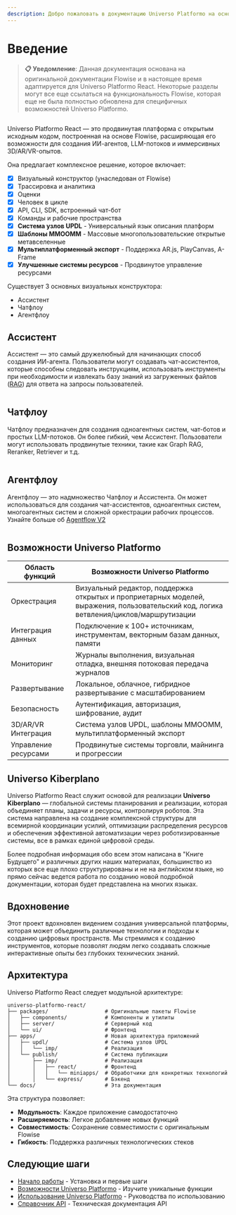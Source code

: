 ```yaml
---
description: Добро пожаловать в документацию Universo Platformo на основе Flowise
---
```


# Введение

> **📋 Уведомление**: Данная документация основана на оригинальной документации Flowise и в настоящее время адаптируется для Universo Platformo React. Некоторые разделы могут все еще ссылаться на функциональность Flowise, которая еще не была полностью обновлена для специфичных возможностей Universo Platformo.

<figure><img src=".gitbook/assets/FlowiseIntro (1).gif" alt=""><figcaption></figcaption></figure>

Universo Platformo React — это продвинутая платформа с открытым исходным кодом, построенная на основе Flowise, расширяющая его возможности для создания ИИ-агентов, LLM-потоков и иммерсивных 3D/AR/VR-опытов.

Она предлагает комплексное решение, которое включает:

* [x] Визуальный конструктор (унаследован от Flowise)
* [x] Трассировка и аналитика
* [x] Оценки
* [x] Человек в цикле
* [x] API, CLI, SDK, встроенный чат-бот
* [x] Команды и рабочие пространства
* [x] **Система узлов UPDL** - Универсальный язык описания платформ
* [x] **Шаблоны MMOOMM** - Массовые многопользовательские открытые метавселенные
* [x] **Мультиплатформенный экспорт** - Поддержка AR.js, PlayCanvas, A-Frame
* [x] **Улучшенные системы ресурсов** - Продвинутое управление ресурсами

Существует 3 основных визуальных конструктора:

* Ассистент
* Чатфлоу
* Агентфлоу

## Ассистент

Ассистент — это самый дружелюбный для начинающих способ создания ИИ-агента. Пользователи могут создавать чат-ассистентов, которые способны следовать инструкциям, использовать инструменты при необходимости и извлекать базу знаний из загруженных файлов ([RAG](https://en.wikipedia.org/wiki/Retrieval-augmented_generation)) для ответа на запросы пользователей.

<figure><picture><source srcset=".gitbook/assets/Screenshot 2025-06-10 232758.png" media="(prefers-color-scheme: dark)"><img src=".gitbook/assets/image (303).png" alt=""></picture><figcaption></figcaption></figure>

## Чатфлоу

Чатфлоу предназначен для создания одноагентных систем, чат-ботов и простых LLM-потоков. Он более гибкий, чем Ассистент. Пользователи могут использовать продвинутые техники, такие как Graph RAG, Reranker, Retriever и т.д.

<figure><picture><source srcset=".gitbook/assets/screely-1749594035877.png" media="(prefers-color-scheme: dark)"><img src=".gitbook/assets/screely-1749593961545.png" alt=""></picture><figcaption></figcaption></figure>

## Агентфлоу

Агентфлоу — это надмножество Чатфлоу и Ассистента. Он может использоваться для создания чат-ассистентов, одноагентных систем, многоагентных систем и сложной оркестрации рабочих процессов. Узнайте больше об [Agentflow V2](using-flowise/agentflowv2.md)

<figure><picture><source srcset=".gitbook/assets/screely-1749594631028.png" media="(prefers-color-scheme: dark)"><img src=".gitbook/assets/screely-1749594614881.png" alt=""></picture><figcaption></figcaption></figure>

## Возможности Universo Platformo

| Область функций              | Возможности Universo Platformo                                                                                     |
| ---------------------------- | ------------------------------------------------------------------------------------------------------------------ |
| Оркестрация                  | Визуальный редактор, поддержка открытых и проприетарных моделей, выражения, пользовательский код, логика ветвления/циклов/маршрутизации |
| Интеграция данных            | Подключение к 100+ источникам, инструментам, векторным базам данных, памяти                                        |
| Мониторинг                   | Журналы выполнения, визуальная отладка, внешняя потоковая передача журналов                                        |
| Развертывание                | Локальное, облачное, гибридное развертывание с масштабированием                                                     |
| Безопасность                 | Аутентификация, авторизация, шифрование, аудит                                                                     |
| 3D/AR/VR Интеграция          | Система узлов UPDL, шаблоны MMOOMM, мультиплатформенный экспорт                                                    |
| Управление ресурсами         | Продвинутые системы торговли, майнинга и прогрессии                                                                |

## Universo Kiberplano

Universo Platformo React служит основой для реализации **Universo Kiberplano** — глобальной системы планирования и реализации, которая объединяет планы, задачи и ресурсы, контролируя роботов. Эта система направлена на создание комплексной структуры для всемирной координации усилий, оптимизации распределения ресурсов и обеспечения эффективной автоматизации через роботизированные системы, все в рамках единой цифровой среды.

Более подробная информация обо всем этом написана в "Книге Будущего" и различных других наших материалах, большинство из которых все еще плохо структурированы и не на английском языке, но прямо сейчас ведется работа по созданию новой подробной документации, которая будет представлена на многих языках.

## Вдохновение

Этот проект вдохновлен видением создания универсальной платформы, которая может объединить различные технологии и подходы к созданию цифровых пространств. Мы стремимся к созданию инструментов, которые позволят людям легко создавать сложные интерактивные опыты без глубоких технических знаний.

## Архитектура

Universo Platformo React следует модульной архитектуре:

```
universo-platformo-react/
├── packages/                  # Оригинальные пакеты Flowise
│   ├── components/            # Компоненты и утилиты
│   ├── server/                # Серверный код
│   └── ui/                    # Фронтенд
├── apps/                      # Новая архитектура приложений
│   ├── updl/                  # Система узлов UPDL
│   │   └── imp/               # Реализация
│   └── publish/               # Система публикации
│       ├── imp/               # Реализация
│       │   ├── react/         # Фронтенд
│       │   │   └── miniapps/  # Обработчики для конкретных технологий
│       │   └── express/       # Бэкенд
└── docs/                      # Эта документация
```

Эта структура позволяет:

- **Модульность**: Каждое приложение самодостаточно
- **Расширяемость**: Легкое добавление новых функций
- **Совместимость**: Сохранение совместимости с оригинальным Flowise
- **Гибкость**: Поддержка различных технологических стеков

## Следующие шаги

- [Начало работы](getting-started/README.md) - Установка и первые шаги
- [Возможности Universo Platformo](universo-platformo/README.md) - Изучите уникальные функции
- [Использование Universo Platformo](using-flowise/README.md) - Руководства по использованию
- [Справочник API](api-reference/README.md) - Техническая документация API
